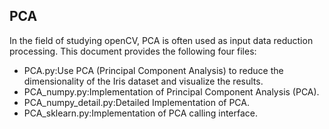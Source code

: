 ## PCA
In the field of studying openCV, PCA is often used as input data reduction processing. This document provides the following four files:
* PCA.py:Use PCA (Principal Component Analysis) to reduce the dimensionality of the Iris dataset and visualize the results.
* PCA_numpy.py:Implementation of Principal Component Analysis (PCA).
* PCA_numpy_detail.py:Detailed Implementation of PCA.
* PCA_sklearn.py:Implementation of PCA calling interface.
